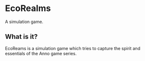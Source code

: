 # EcoRealms

A simulation game.

## What is it?

EcoReams is a simulation game which tries to capture the spirit and essentials of the Anno game series.
